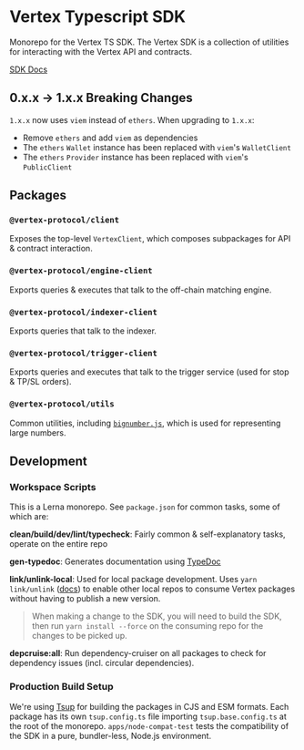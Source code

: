 # Vertex Typescript SDK

Monorepo for the Vertex TS SDK. The Vertex SDK is a collection of utilities
for interacting with the Vertex API and contracts.

[SDK Docs](https://vertex-protocol.github.io/vertex-typescript-sdk/index.html)

## 0.x.x → 1.x.x Breaking Changes

`1.x.x` now uses `viem` instead of `ethers`. When upgrading to `1.x.x`:

- Remove `ethers` and add `viem` as dependencies
- The `ethers` `Wallet` instance has been replaced with `viem`'s `WalletClient`
- The `ethers` `Provider` instance has been replaced with `viem`'s `PublicClient`

## Packages

### `@vertex-protocol/client`

Exposes the top-level `VertexClient`, which composes subpackages for API & contract interaction.

### `@vertex-protocol/engine-client`

Exports queries & executes that talk to the off-chain matching engine.

### `@vertex-protocol/indexer-client`

Exports queries that talk to the indexer.

### `@vertex-protocol/trigger-client`

Exports queries and executes that talk to the trigger service (used for stop & TP/SL orders).

### `@vertex-protocol/utils`

Common utilities, including [`bignumber.js`](https://mikemcl.github.io/bignumber.js/), which is used for representing
large numbers.

## Development

### Workspace Scripts

This is a Lerna monorepo. See `package.json` for common tasks, some of which are:

**clean/build/dev/lint/typecheck**: Fairly common & self-explanatory tasks, operate on the entire repo

**gen-typedoc**: Generates documentation using [TypeDoc](https://typedoc.org/)

**link/unlink-local**: Used for local package development.
Uses `yarn link/unlink` ([docs](https://classic.yarnpkg.com/en/docs/cli/link))
to enable other local repos to consume Vertex packages without having to publish a new version.

> When making a change to the SDK, you will need to build the SDK, then run `yarn install --force` on the consuming
> repo for the changes to be picked up.

**depcruise:all**: Run dependency-cruiser on all packages to check for dependency issues (incl. circular dependencies).

### Production Build Setup

We're using [Tsup](https://tsup.egoist.dev/) for building the packages in CJS and ESM formats.
Each package has its own `tsup.config.ts` file importing `tsup.base.config.ts` at the root of the monorepo.
`apps/node-compat-test` tests the compatibility of the SDK in a pure, bundler-less, Node.js environment.
